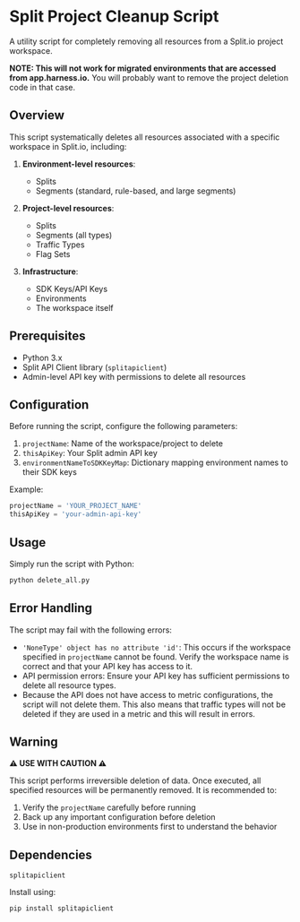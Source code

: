 # Split Project Cleanup Script

A utility script for completely removing all resources from a Split.io project workspace.

**NOTE: This will not work for migrated environments that are accessed from app.harness.io.** 
You will probably want to remove the project deletion code in that case.

## Overview

This script systematically deletes all resources associated with a specific workspace in Split.io, including:

1. **Environment-level resources**:
   - Splits
   - Segments (standard, rule-based, and large segments)

2. **Project-level resources**:
   - Splits
   - Segments (all types)
   - Traffic Types
   - Flag Sets

3. **Infrastructure**:
   - SDK Keys/API Keys
   - Environments
   - The workspace itself

## Prerequisites

- Python 3.x
- Split API Client library (`splitapiclient`)
- Admin-level API key with permissions to delete all resources

## Configuration

Before running the script, configure the following parameters:

1. `projectName`: Name of the workspace/project to delete
2. `thisApiKey`: Your Split admin API key
3. `environmentNameToSDKKeyMap`: Dictionary mapping environment names to their SDK keys

Example:
```python
projectName = 'YOUR_PROJECT_NAME'
thisApiKey = 'your-admin-api-key'
```

## Usage

Simply run the script with Python:

```bash
python delete_all.py
```

## Error Handling

The script may fail with the following errors:

- `'NoneType' object has no attribute 'id'`: This occurs if the workspace specified in `projectName` cannot be found. Verify the workspace name is correct and that your API key has access to it.
- API permission errors: Ensure your API key has sufficient permissions to delete all resource types.
- Because the API does not have access to metric configurations, the script will not delete them. This also means that traffic types will not be deleted if they are used in a metric and this will result in errors.

## Warning

**⚠️ USE WITH CAUTION ⚠️**

This script performs irreversible deletion of data. Once executed, all specified resources will be permanently removed. It is recommended to:

1. Verify the `projectName` carefully before running
2. Back up any important configuration before deletion
3. Use in non-production environments first to understand the behavior

## Dependencies

```
splitapiclient
```

Install using:

```bash
pip install splitapiclient
```
